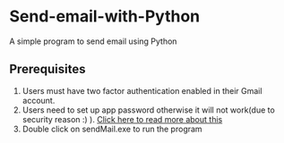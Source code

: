 # Send-email-with-Python
A simple program to send email using Python

## Prerequisites
1) Users must have two factor authentication enabled in their Gmail account.
2) Users need to set up app password otherwise it will not work(due to security reason :) ).
<a href="https://support.google.com/mail/answer/185833?hl=en-GB#:~:text=Create%20and%20use%20app%20passwords%201%20Go%20to,yellow%20bar%20on%20your%20device.%208%20Choose%20Done."> Click here to read more about this </a>
3) Double click on sendMail.exe to run the program
